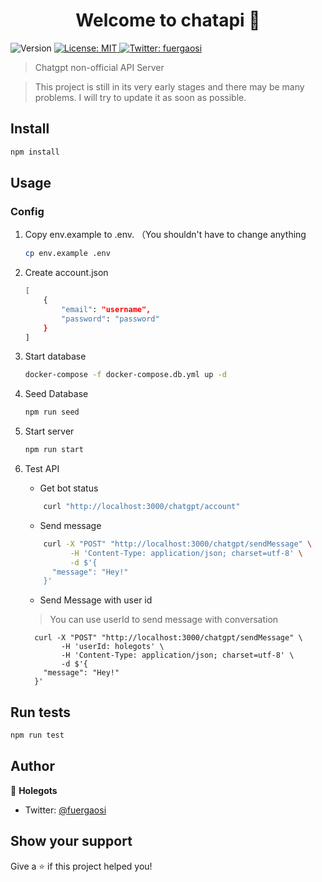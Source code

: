<h1 align="center">Welcome to chatapi 👋</h1>
<p>
  <img alt="Version" src="https://img.shields.io/badge/version-0.0.1-blue.svg?cacheSeconds=2592000" />
  <a href="#" target="_blank">
    <img alt="License: MIT" src="https://img.shields.io/badge/License-MIT-yellow.svg" />
  </a>
  <a href="https://twitter.com/fuergaosi" target="_blank">
    <img alt="Twitter: fuergaosi" src="https://img.shields.io/twitter/follow/fuergaosi.svg?style=social" />
  </a>
</p>

> Chatgpt non-official API Server

<!-- ### 🏠 [Homepage](chatgpt.y1s1.host) -->

<!-- ### ✨ [Demo](chatgpt.y1s1.host) -->
> This project is still in its very early stages and there may be many problems. I will try to update it as soon as possible.

## Install

```sh
npm install
```

## Usage  

### Config  

1. Copy env.example to .env. （You shouldn't have to change anything

    ```sh
    cp env.example .env
    ```

2. Create account.json  

    ```sh
    [
        {    
            "email": "username",
            "password": "password"
        }
    ]
    ```

3. Start database

    ```sh
    docker-compose -f docker-compose.db.yml up -d
    ```

4. Seed Database

    ```sh
    npm run seed
    ```

5. Start server

    ```sh
    npm run start
    ```

6. Test API
   - Get bot status

    ```sh
        curl "http://localhost:3000/chatgpt/account"
    ```

   - Send message

    ```sh
        curl -X "POST" "http://localhost:3000/chatgpt/sendMessage" \
              -H 'Content-Type: application/json; charset=utf-8' \
              -d $'{
          "message": "Hey!"
        }'
    
    ```

   - Send Message with user id
    > You can use userId to send message with conversation  

    ```
      curl -X "POST" "http://localhost:3000/chatgpt/sendMessage" \
            -H 'userId: holegots' \
            -H 'Content-Type: application/json; charset=utf-8' \
            -d $'{
        "message": "Hey!"
      }'
    ```

## Run tests

```sh
npm run test
```

## Author

👤 **Holegots**

- Twitter: [@fuergaosi](https://twitter.com/fuergaosi)

## Show your support

Give a ⭐️ if this project helped you!
